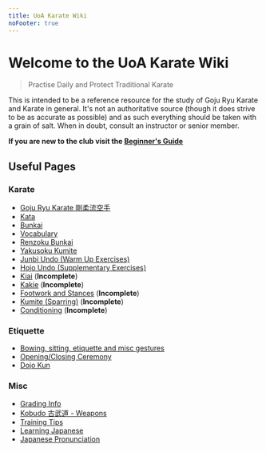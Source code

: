 ```yaml
---
title: UoA Karate Wiki
noFooter: true
---
```


# Welcome to the UoA Karate Wiki

> Practise Daily and Protect Traditional Karate

This is intended to be a reference resource for the study of Goju Ryu Karate and Karate in general. It's not an authoritative source (though it does strive to be as accurate as possible) and as such everything should be taken with a grain of salt. When in doubt, consult an instructor or senior member.

**If you are new to the club visit the [Beginner's Guide](/beginner-guide)**

## Useful Pages

### Karate

- [Goju Ryu Karate 剛柔流空手](/goju-ryu)
- [Kata](/kata/)
- [Bunkai](/bunkai)
- [Vocabulary](/vocabulary)
- [Renzoku Bunkai](/bunkai/renzoku-bunkai)
- [Yakusoku Kumite](/bunkai/yakusoku-kumite)
- [Junbi Undo (Warm Up Exercises)](/hojo-undo/)
- [Hojo Undo (Supplementary Exercises)](/hojo-undo/)
- [Kiai](/kiai) (**Incomplete**)
- [Kakie](/kakie) (**Incomplete**)
- [Footwork and Stances](/footwork-and-stances) (**Incomplete**)
- [Kumite (Sparring)](/) (**Incomplete**)
- [Conditioning](/conditioning) (**Incomplete**)

### Etiquette

- [Bowing, sitting, etiquette and misc gestures](/etiquette)
- [Opening/Closing Ceremony](/ceremonies)
- [Dojo Kun](/ceremonies/dojo-kun)

### Misc

- [Grading Info](/grading)
- [Kobudo 古武道 - Weapons](/kobudo)
- [Training Tips](/)
- [Learning Japanese](/japanese)
- [Japanese Pronunciation](/japanese)
